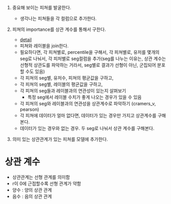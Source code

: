 1. 중요해 보이는 피쳐를 발굴한다.
   - 생각나는 피쳐들을 각 컬럼으로 추가한다.
    
2. 피쳐의 importance를 상관 계수를 통해서 구한다.
   - [detail](feature-importance.md)
    - 피쳐와 레이블을 join한다.
    - 필요하다면, 각 피쳐별로, percentile을 구해서, 각 피쳐별로, 유저를 몇개의 seg로 나눠서, 각 피처별로 seg컬럼을 추가(seg를 나누는 이유는, 상관 계수는 선형적 상관도를 파악하는 거라서, seg별로 결과가 선형이 아닌, 군집되어 분포할 수도 있음)
    - 각 피쳐의 seg별, 유저수, 피쳐의 평균값을 구하고,
    - 각 피쳐의 seg별, 레이블의 평균값을 구하고,
    - 각 피쳐의 seg들과 레이블과의 연관성이 있는지 살펴보기
      - 특정 seg에서 레이블 수치가 좋게 나오는 경우가 있을 수 있음
    - 각 피쳐의 seg와 레이블과의 연관성을 상관계수로 파악하기 (cramers_v, pearson)
    - 각 피쳐에 데이터가 얼마 없다면, 데이터가 있는 경우만 가지고 상관계수를 구해본다.
   - 데이터가 있는 경우와 없는 경우. 두 seg로 나눠서 상관 계수를 구해본다. 

3. 의미 있는 상관관계가 있는 피쳐를 모델에 추가한다.    

# 상관 계수
- 상관관계는 선형 관계를 의미함
- r이 0에 근접할수록 선형 관계가 약함
- 양수 : 양의 상관 관계
- 음수 : 음의 상관 관계